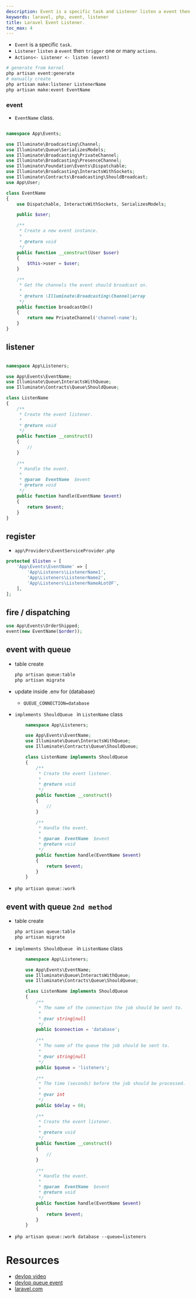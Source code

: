 ```yaml
---
description: Event is a specific task and Listener listen a event then trigger one or many actions.
keywords: laravel, php, event, listener
title: Laravel Event Listener.
toc_max: 4
---
```



* `Event` is a specific `task`.
* `Listener` `listen` a `event` then `trigger` one or many `actions`.
*  `Actions<- Listener <- listen (event)`

```bash
# generate from kernel
php artisan event:generate
# manually create
php artisan make:listener ListenerName
php artisan make:event EventName
```

### event

* `EventName` class.

```php

namespace App\Events;

use Illuminate\Broadcasting\Channel;
use Illuminate\Queue\SerializesModels;
use Illuminate\Broadcasting\PrivateChannel;
use Illuminate\Broadcasting\PresenceChannel;
use Illuminate\Foundation\Events\Dispatchable;
use Illuminate\Broadcasting\InteractsWithSockets;
use Illuminate\Contracts\Broadcasting\ShouldBroadcast;
use App\User;

class EventName
{
    use Dispatchable, InteractsWithSockets, SerializesModels;

    public $user;

    /**
     * Create a new event instance.
     *
     * @return void
     */
    public function __construct(User $user)
    {
        $this->user = $user;
    }

    /**
     * Get the channels the event should broadcast on.
     *
     * @return \Illuminate\Broadcasting\Channel|array
     */
    public function broadcastOn()
    {
        return new PrivateChannel('channel-name');
    }
}
```

## listener

```php

namespace App\Listeners;

use App\Events\EventName;
use Illuminate\Queue\InteractsWithQueue;
use Illuminate\Contracts\Queue\ShouldQueue;

class ListenName
{
    /**
     * Create the event listener.
     *
     * @return void
     */
    public function __construct()
    {
        //
    }

    /**
     * Handle the event.
     *
     * @param  EventName  $event
     * @return void
     */
    public function handle(EventName $event)
    {
        return $event;
    }
}
```

## register

* `app\Providers\EventServiceProvider.php`

```php
protected $listen = [
    'App\Events\EventName' => [
        'App\Listeners\ListenerName1',
        'App\Listeners\ListenerName2',
        'App\Listeners\ListenerNameALotOF',
    ],
];
```

## fire / dispatching

```php
use App\Events\OrderShipped;
event(new EventName($order));
```

## event with queue

* table create

    ```bash
    php artisan queue:table
    php artisan migrate
    ```
* update inside .env for (database)
  * `QUEUE_CONNECTION=database`

* `implements ShouldQueue ` in `ListenName` class

    ```php
        namespace App\Listeners;

        use App\Events\EventName;
        use Illuminate\Queue\InteractsWithQueue;
        use Illuminate\Contracts\Queue\ShouldQueue;

        class ListenName implements ShouldQueue
        {
            /**
             * Create the event listener.
             *
             * @return void
             */
            public function __construct()
            {
                //
            }

            /**
             * Handle the event.
             *
             * @param  EventName  $event
             * @return void
             */
            public function handle(EventName $event)
            {
                return $event;
            }
        }
    ```

* `php artisan queue::work`

## event with queue `2nd method`

* table create

    ```bash
    php artisan queue:table
    php artisan migrate
    ```

* `implements ShouldQueue ` in `ListenName` class

    ```php
        namespace App\Listeners;

        use App\Events\EventName;
        use Illuminate\Queue\InteractsWithQueue;
        use Illuminate\Contracts\Queue\ShouldQueue;

        class ListenName implements ShouldQueue
        {
            /**
             * The name of the connection the job should be sent to.
             *
             * @var string|null
             */
            public $connection = 'database';

            /**
             * The name of the queue the job should be sent to.
             *
             * @var string|null
             */
            public $queue = 'listeners';

            /**
             * The time (seconds) before the job should be processed.
             *
             * @var int
             */
            public $delay = 60;

            /**
             * Create the event listener.
             *
             * @return void
             */
            public function __construct()
            {
                //
            }

            /**
             * Handle the event.
             *
             * @param  EventName  $event
             * @return void
             */
            public function handle(EventName $event)
            {
                return $event;
            }
        }
    ```

* `php artisan queue::work database --queue=listeners`




# Resources

* [devlop video](https://www.youtube.com/watch?v=9oYtUEbT19I)
* [devlop queue event](https://www.youtube.com/watch?v=_SndYcQvIuQ)
* [laravel.com](https://laravel.com/docs/5.7/events)
